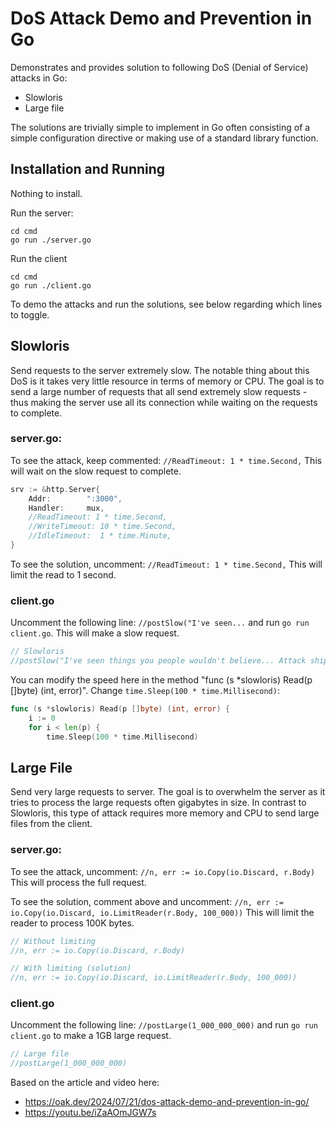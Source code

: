 # DoS Attack Demo and Prevention in Go

Demonstrates and provides solution to following DoS (Denial of Service) attacks 
in Go:

- Slowloris
- Large file

The solutions are trivially simple to implement in Go often consisting of a 
simple configuration directive or making use of a standard library function. 

## Installation and Running

Nothing to install.

Run the server:
```
cd cmd
go run ./server.go
```

Run the client
```
cd cmd
go run ./client.go
```

To demo the attacks and run the solutions, see below regarding which lines to
toggle.

## Slowloris

Send requests to the server extremely slow. The notable thing about this DoS
is it takes very little resource in terms of memory or CPU. The goal is to 
send a large number of requests that all send extremely slow requests - thus
making the server use all its connection while waiting on the requests to 
complete. 

### server.go:

To see the attack, keep commented: `//ReadTimeout: 1 * time.Second,`
This will wait on the slow request to complete.

```go
srv := &http.Server{
    Addr:        ":3000",
    Handler:     mux,
    //ReadTimeout: 1 * time.Second,
    //WriteTimeout: 10 * time.Second,
    //IdleTimeout:  1 * time.Minute,
}
```

To see the solution, uncomment: `//ReadTimeout: 1 * time.Second,`
This will limit the read to 1 second.


### client.go

Uncomment the following line: `//postSlow("I've seen...` and run `go run client.go`.
This will make a slow request.

```go
// Slowloris
//postSlow("I've seen things you people wouldn't believe... Attack ships on fire off the shoulder of Orion... I watched C-beams glitter in the dark near the Tannhauser Gate. All those moments will be lost in time, like tears in rain...")
```

You can modify the speed here in the method "func (s *slowloris) Read(p []byte) (int, error)".
Change `time.Sleep(100 * time.Millisecond)`:

```go
func (s *slowloris) Read(p []byte) (int, error) {
    i := 0
    for i < len(p) {
        time.Sleep(100 * time.Millisecond)
```

## Large File

Send very large requests to server. The goal is to overwhelm the server as it
tries to process the large requests often gigabytes in size. In contrast to 
Slowloris, this type of attack requires more memory and CPU to send large files
from the client.

### server.go:

To see the attack, uncomment: `//n, err := io.Copy(io.Discard, r.Body)`
This will process the full request.

To see the solution, comment above and uncomment: 
`//n, err := io.Copy(io.Discard, io.LimitReader(r.Body, 100_000))`
This will limit the reader to process 100K bytes.


```go
// Without limiting
//n, err := io.Copy(io.Discard, r.Body)

// With limiting (solution)
//n, err := io.Copy(io.Discard, io.LimitReader(r.Body, 100_000))
```

### client.go

Uncomment the following line: `//postLarge(1_000_000_000)` and run `go run client.go`
to make a 1GB large request.

```go
// Large file
//postLarge(1_000_000_000)
```

Based on the article and video here:

- https://oak.dev/2024/07/21/dos-attack-demo-and-prevention-in-go/
- https://youtu.be/iZaAOmJGW7s
